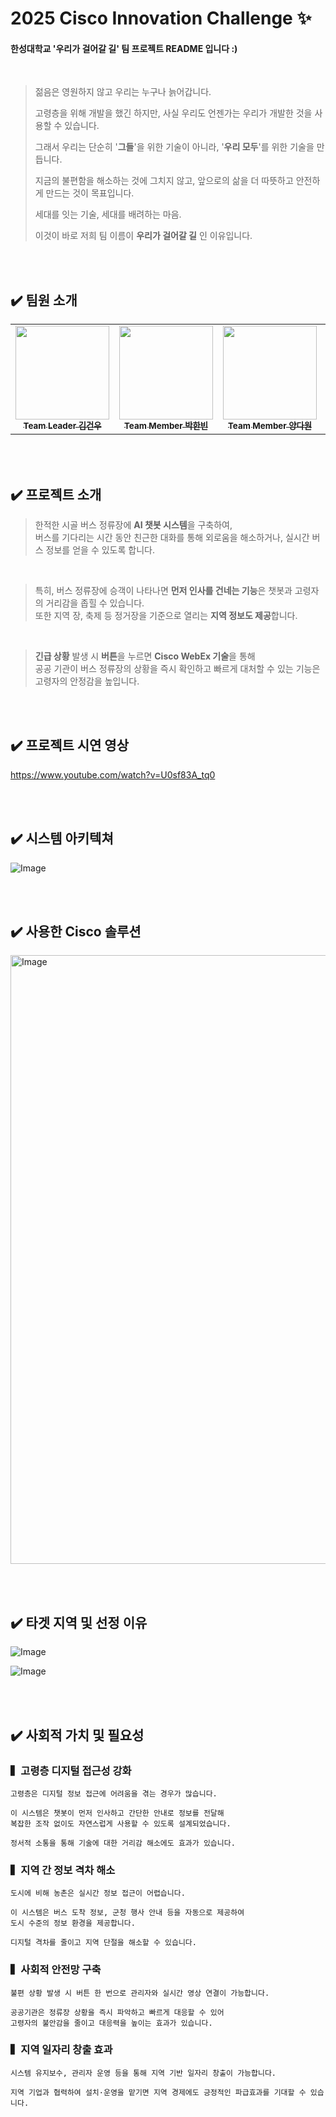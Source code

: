 # 2025 Cisco Innovation Challenge ✨
#### 한성대학교 '우리가 걸어갈 길' 팀 프로젝트 README 입니다 :)

<br>

> 젊음은 영원하지 않고 우리는 누구나 늙어갑니다.
> 
> 고령층을 위해 개발을 했긴 하지만, 사실 우리도 언젠가는 우리가 개발한 것을 사용할 수 있습니다.
> 
> 그래서 우리는 단순히 '**그들**'을 위한 기술이 아니라, '**우리 모두**'를 위한 기술을 만듭니다.
> 
> 지금의 불편함을 해소하는 것에 그치지 않고, 앞으로의 삶을 더 따뜻하고 안전하게 만드는 것이 목표입니다.
> 
> 세대를 잇는 기술, 세대를 배려하는 마음.
> 
> 이것이 바로 저희 팀 이름이 **우리가 걸어갈 길** 인 이유입니다.

<br><br>

## ✔️ 팀원 소개

<table>
  <tbody>
    <tr>  
      <td align="center"><a href="https://github.com/3DUCK"><img src="https://avatars.githubusercontent.com/3DUCK" width="150px;" alt=""/><br /><sub><b>Team Leader 김건우</b></sub></a><br /></td>
      <td align="center"><a href="https://github.com/kharabiner"><img src="https://avatars.githubusercontent.com/kharabiner" width="150px;" alt=""/><br /><sub><b>Team Member 박한빈</b></sub></a><br /></td>
      <td align="center"><a href="https://github.com/Dawon-Y"><img src="https://avatars.githubusercontent.com/Dawon-Y" width="150px;" alt=""/><br /><sub><b>Team Member 양다원</b></sub></a><br /></td>
      <td align="center"><a href="https://github.com/hanjunLee00"><img src="https://avatars.githubusercontent.com/hanjunLee00" width="150px;" alt=""/><br /><sub><b>Team Member 이한준</b></sub></a><br /></td>
      <td align="center"><a href="https://github.com/sumi-03"><img src="https://avatars.githubusercontent.com/sumi-03" width="150px;" alt=""/><br /><sub><b>Team Member 임수미</b></sub></a><br /></td>
    </tr>
  </tbody>
</table>

<br><br>

## ✔️ 프로젝트 소개

> 한적한 시골 버스 정류장에 **AI 챗봇 시스템**을 구축하여, <br>
> 버스를 기다리는 시간 동안 친근한 대화를 통해 외로움을 해소하거나, 실시간 버스 정보를 얻을 수 있도록 합니다.

<br> 

> 특히, 버스 정류장에 승객이 나타나면 **먼저 인사를 건네는 기능**은 챗봇과 고령자의 거리감을 좁힐 수 있습니다. <br>
> 또한 지역 장, 축제 등 정거장을 기준으로 열리는 **지역 정보도 제공**합니다.

<br>

> **긴급 상황** 발생 시 **버튼**을 누르면 **Cisco WebEx 기술**을 통해 <br>
> 공공 기관이 버스 정류장의 상황을 즉시 확인하고 빠르게 대처할 수 있는 기능은 고령자의 안정감을 높입니다.

<br><br>

## ✔️ 프로젝트 시연 영상
https://www.youtube.com/watch?v=U0sf83A_tq0 

<br><br>

## ✔️ 시스템 아키텍쳐

![Image](https://github.com/user-attachments/assets/4b9f1f57-0499-4a8d-b282-b84d63fb7163)

<br><br>

## ✔️ 사용한 Cisco 솔루션

<img width="974" alt="Image" src="https://github.com/user-attachments/assets/19b4909b-31c2-4815-90e3-b12c905793b4" />

<br><br>

## ✔️ 타겟 지역 및 선정 이유

![Image](https://github.com/user-attachments/assets/6a810948-88f9-4d10-ba3b-1926b04ae0c4)

![Image](https://github.com/user-attachments/assets/ded6db77-c116-49b6-b99d-764a112b0847)

<br><br>

## ✔️ 사회적 가치 및 필요성


### ▍고령층 디지털 접근성 강화 <br>
```
고령층은 디지털 정보 접근에 어려움을 겪는 경우가 많습니다.
 
이 시스템은 챗봇이 먼저 인사하고 간단한 안내로 정보를 전달해
복잡한 조작 없이도 자연스럽게 사용할 수 있도록 설계되었습니다.
 
정서적 소통을 통해 기술에 대한 거리감 해소에도 효과가 있습니다.
```

### ▍지역 간 정보 격차 해소 <br>
```
도시에 비해 농촌은 실시간 정보 접근이 어렵습니다.
 
이 시스템은 버스 도착 정보, 군청 행사 안내 등을 자동으로 제공하여
도시 수준의 정보 환경을 제공합니다.
 
디지털 격차를 줄이고 지역 단절을 해소할 수 있습니다.
```

### ▍사회적 안전망 구축 <br>
```
불편 상황 발생 시 버튼 한 번으로 관리자와 실시간 영상 연결이 가능합니다.
 
공공기관은 정류장 상황을 즉시 파악하고 빠르게 대응할 수 있어
고령자의 불안감을 줄이고 대응력을 높이는 효과가 있습니다.
```

### ▍지역 일자리 창출 효과 <br>
```
시스템 유지보수, 관리자 운영 등을 통해 지역 기반 일자리 창출이 가능합니다.
 
지역 기업과 협력하여 설치·운영을 맡기면 지역 경제에도 긍정적인 파급효과를 기대할 수 있습니다.
```
<br><br>
